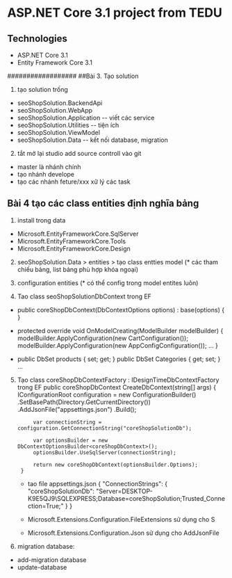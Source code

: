 ﻿# ASP.NET Core 3.1 project from TEDU
## Technologies
- ASP.NET Core 3.1
- Entity Framework Core 3.1

##################
##Bài 3. Tạo solution
1. tạo solution trống
 - seoShopSolution.BackendApi
 - seoShopSolution.WebApp
 - seoShopSolution.Application  -- viết các service
 - seoShopSolution.Utilities   -- tiện ích
 - seoShopSolution.ViewModel
 - seoShopSolution.Data         -- kết nối database, migration

 2. tắt mở lại studio add source controll vào git
 - master là nhánh chính
 - tạo nhánh develope
 - tạo các nhánh feture/xxx xữ lý các task

## Bài 4 tạo các class entities định nghĩa bảng
1. install trong data
- Microsoft.EntityFrameworkCore.SqlServer
- Microsoft.EntityFrameworkCore.Tools
- Microsoft.EntityFrameworkCore.Design

2. seoShopSolution.Data > entities > tạo class entties model (* các tham chiếu bảng, list bảng phù hợp khóa ngoại)

3. configuration entities (* có thể config trong model entites luôn)

4. Tao class seoShopSolutionDbContext trong EF
-   public coreShopDbContext(DbContextOptions options) : base(options)
    {
    }

- protected override void OnModelCreating(ModelBuilder modelBuilder)
        {
            modelBuilder.ApplyConfiguration(new CartConfiguration());
            modelBuilder.ApplyConfiguration(new AppConfigConfiguration());
            ...
       }

-   public DbSet<Product> products { set; get; }
    public DbSet<Category> Categories { get; set; }
    ...
5. Tạo class coreShopDbContextFactory : IDesignTimeDbContextFactory<coreShopDbContext> trong EF
     public coreShopDbContext CreateDbContext(string[] args)
        {
            IConfigurationRoot configuration = new ConfigurationBuilder()
                .SetBasePath(Directory.GetCurrentDirectory())
                .AddJsonFile("appsettings.json")
                .Build();

            var connectionString = configuration.GetConnectionString("coreShopSolutionDb");

            var optionsBuilder = new DbContextOptionsBuilder<coreShopDbContext>();
            optionsBuilder.UseSqlServer(connectionString);

            return new coreShopDbContext(optionsBuilder.Options);
        }

    - tao file appsettings.json
    {
      "ConnectionStrings": {
        "coreShopSolutionDb": "Server=DESKTOP-K9E5QJ9\\SQLEXPRESS;Database=coreShopSolution;Trusted_Connection=True;"
      }
    }

    - Microsoft.Extensions.Configuration.FileExtensions sử dụng cho S
    - Microsoft.Extensions.Configuration.Json sử dụng cho AddJsonFile
6. migration database:
- add-migration database
- update-database